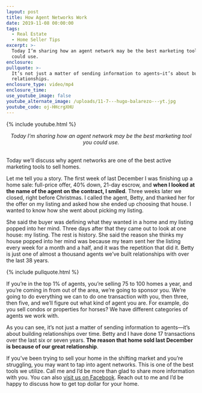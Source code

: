 ```yaml
---
layout: post
title: How Agent Networks Work
date: 2019-11-08 00:00:00
tags:
  - Real Estate
  - Home Seller Tips
excerpt: >-
  Today I’m sharing how an agent network may be the best marketing tool you
  could use.
enclosure:
pullquote: >-
  It’s not just a matter of sending information to agents—it’s about building
  relationships.
enclosure_type: video/mp4
enclosure_time:
use_youtube_image: false
youtube_alternate_image: /uploads/11-7---hugo-balarezo---yt.jpg
youtube_code: oj-HHcrgXHU
---
```


{% include youtube.html %}

<center><em>Today I&rsquo;m sharing how an agent network may be the best marketing tool you could use.</em></center>

<br>Today we’ll discuss why agent networks are one of the best active marketing tools to sell homes.

Let me tell you a story. The first week of last December I was finishing up a home sale: full-price offer, 40% down, 21-day escrow, and **when I looked at the name of the agent on the contract, I smiled**. Three weeks later we closed, right before Christmas. I called the agent, Betty, and thanked her for the offer on my listing and asked how she ended up choosing that house. I wanted to know how she went about picking my listing.

She said the buyer was defining what they wanted in a home and my listing popped into her mind. Three days after that they came out to look at one house: my listing. The rest is history. She said the reason she thinks my house popped into her mind was because my team sent her the listing every week for a month and a half, and it was the repetition that did it. Betty is just one of almost a thousand agents we’ve built relationships with over the last 38 years.

{% include pullquote.html %}

If you’re in the top 1% of agents, you’re selling 75 to 100 homes a year, and you’re coming in from out of the area, we’re going to sponsor you. We’re going to do everything we can to do one transaction with you, then three, then five, and we’ll figure out what kind of agent you are. For example, do you sell condos or properties for horses? We have different categories of agents we work with.

As you can see, it’s not just a matter of sending information to agents—it’s about building relationships over time. Betty and I have done 17 transactions over the last six or seven years. **The reason that home sold last December is because of our great relationship**.

If you’ve been trying to sell your home in the shifting market and you’re struggling, you may want to tap into agent networks. This is one of the best tools we utilize. Call me and I’d be more than glad to share more information with you. You can also <u><a target="_blank" href="https://www.facebook.com/Hugo-and-Sheri-Homes-Lifestyle-349484869229602">visit us on Facebook</a></u>. Reach out to me and I’d be happy to discuss how to get top dollar for your home.